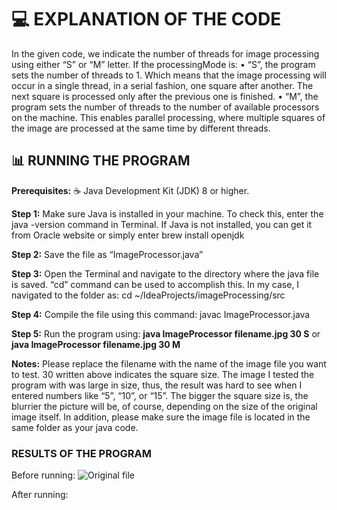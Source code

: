 <h1> 💻 EXPLANATION OF THE CODE </h1>

In the given code, we indicate the number of threads for image processing using either “S” or “M” letter. If the processingMode is:
•	“S”, the program sets the number of threads to 1. Which means that the image processing will occur in a single thread, in a serial fashion, one square after another. The next square is processed only after the previous one is finished. 
•	“M”, the program sets the number of threads to the number of available processors on the machine. This enables parallel processing, where multiple squares of the image are processed at the same time by different threads. 

<h2> 📊 RUNNING THE PROGRAM </h2>

<b>Prerequisites:</b> ☕️ Java Development Kit (JDK) 8 or higher. 

<b>Step 1:</b> Make sure Java is installed in your machine. To check this, enter the java -version command in Terminal. If Java is not installed, you can get it from Oracle website or simply enter brew install openjdk

<b>Step 2:</b> Save the file as “ImageProcessor.java”

<b>Step 3:</b> Open the Terminal and navigate to the directory where the java file is saved. “cd” command can be used to accomplish this. In my case, I navigated to the folder as: cd ~/IdeaProjects/imageProcessing/src

<b>Step 4:</b> Compile the file using this command: javac ImageProcessor.java

<b>Step 5:</b> Run the program using: <b>java ImageProcessor filename.jpg 30 S</b> or <b>java ImageProcessor filename.jpg 30 M</b>

<b>Notes:</b> Please replace the filename with the name of the image file you want to test. 30 written above indicates the square size. The image I tested the program with was large in size, thus, the result was hard to see when I entered numbers like “5”, “10”, or “15”. The bigger the square size is, the blurrier the picture will be, of course, depending on the size of the original image itself. In addition, please make sure the image file is located in the same folder as your java code. 

<h3> RESULTS OF THE PROGRAM </h3>

Before running:
![Original file](https://file%252B.vscode-resource.vscode-cdn.net/Users/rumiyyaalili/IdeaProjects/imageProcessing/src/Mona_Lisa.jpg?version%253D1699795491222)

After running:
